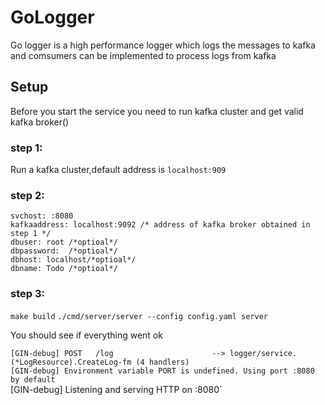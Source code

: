 # GoLogger

Go logger is a high performance logger which logs the messages to kafka and comsumers can be implemented to process logs from kafka

## Setup
Before you start the service you need to run  kafka cluster and get valid kafka broker()

### step 1:
Run a kafka cluster,default address is ```localhost:909```

### step 2:
`svchost: :8080`  <br />
`kafkaaddress: localhost:9092 /* address of kafka broker obtained in step 1 */`  <br />
`dbuser: root /*optioal*/ `  <br /> 
`dbpassword:  /*optioal*/`  <br />
`dbhost: localhost/*optioal*/ ` <br />
`dbname: Todo /*optioal*/` <br />

### step 3:
`make build`
`./cmd/server/server --config config.yaml server`

You should see if everything went ok

`[GIN-debug] POST   /log                      --> logger/service.(*LogResource).CreateLog-fm (4 handlers)` <br />
`[GIN-debug] Environment variable PORT is undefined. Using port :8080 by default` <br />
[GIN-debug] Listening and serving HTTP on :8080` <br />
